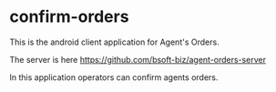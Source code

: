 # confirm-orders
This is the android client application for Agent's Orders.

The server is here https://github.com/bsoft-biz/agent-orders-server

In this application operators can confirm agents orders.
